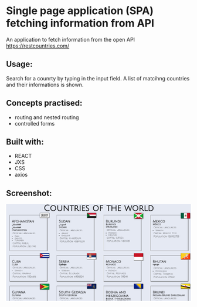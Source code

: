 # Single page application (SPA) fetching information from API

An application to fetch information from the open API https://restcountries.com/


## Usage:
Search for a counrty by typing in the input field. A list of matcihng countries and their informations is shown.


## Concepts practised:
- routing and nested routing
- controlled forms

## Built with:
- REACT
- JXS
- CSS
- axios

## Screenshot:


![screenshot](screenshot.png?raw=true "Screenshot of the single page application")